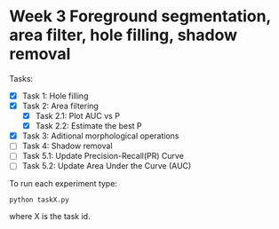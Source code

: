 # Week 3 Foreground segmentation, area filter, hole filling, shadow removal

Tasks:

- [x] Task 1: Hole filling
- [x] Task 2: Area filtering
  - [x] Task 2.1: Plot AUC vs P
  - [x] Task 2.2: Estimate the best P
- [x] Task 3: Aditional morphological operations
- [ ] Task 4: Shadow removal
- [ ] Task 5.1: Update Precision-Recall(PR) Curve
- [ ] Task 5.2: Update Area Under the Curve (AUC)

To run each experiment type:

    python taskX.py 
  
where X is the task id.
